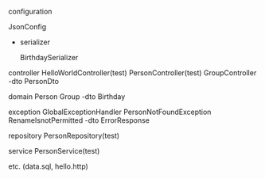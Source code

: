 configuration

  JsonConfig
  - serializer
  
    BirthdaySerializer

controller
  HelloWorldController(test)
  PersonController(test)
  GroupController
  -dto
    PersonDto
    
domain
  Person
  Group
  -dto
    Birthday
    
exception
  GlobalExceptionHandler
  PersonNotFoundException
  RenameIsnotPermitted
  -dto
    ErrorResponse
   
repository
  PersonRepository(test)
  
service
  PersonService(test)
  
etc. (data.sql, hello.http)
